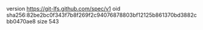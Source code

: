version https://git-lfs.github.com/spec/v1
oid sha256:82be2bc0f343f7b8f269f2c94076878803bf12125b861370bd3882cbb0470ae8
size 543
